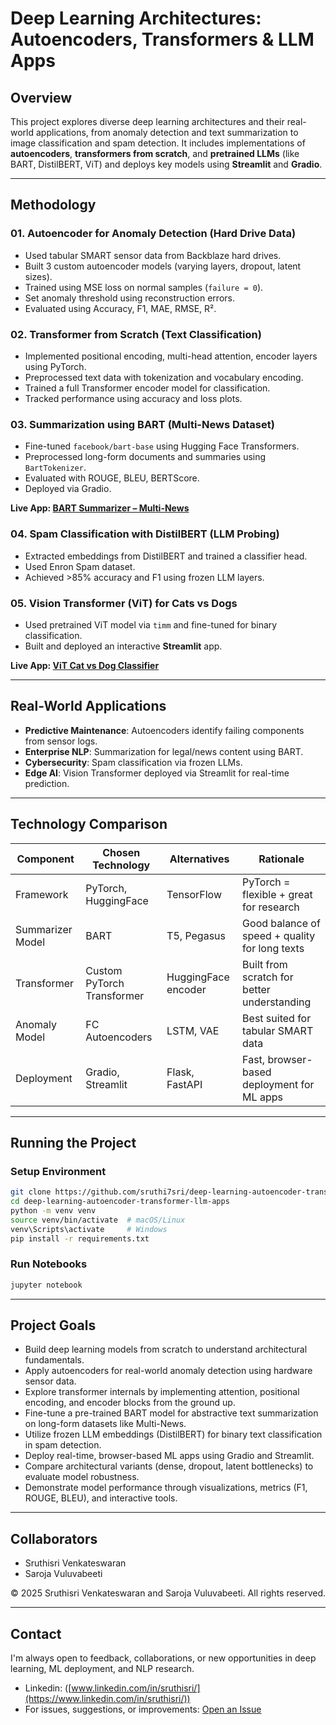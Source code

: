 # Deep Learning Architectures: Autoencoders, Transformers & LLM Apps

## Overview
This project explores diverse deep learning architectures and their real-world applications, from anomaly detection and text summarization to image classification and spam detection. It includes implementations of **autoencoders**, **transformers from scratch**, and **pretrained LLMs** (like BART, DistilBERT, ViT) and deploys key models using **Streamlit** and **Gradio**.

---

## Methodology

### 01. Autoencoder for Anomaly Detection (Hard Drive Data)
- Used tabular SMART sensor data from Backblaze hard drives.
- Built 3 custom autoencoder models (varying layers, dropout, latent sizes).
- Trained using MSE loss on normal samples (`failure = 0`).
- Set anomaly threshold using reconstruction errors.
- Evaluated using Accuracy, F1, MAE, RMSE, R².

### 02. Transformer from Scratch (Text Classification)
- Implemented positional encoding, multi-head attention, encoder layers using PyTorch.
- Preprocessed text data with tokenization and vocabulary encoding.
- Trained a full Transformer encoder model for classification.
- Tracked performance using accuracy and loss plots.

### 03. Summarization using BART (Multi-News Dataset)
- Fine-tuned `facebook/bart-base` using Hugging Face Transformers.
- Preprocessed long-form documents and summaries using `BartTokenizer`.
- Evaluated with ROUGE, BLEU, BERTScore.
- Deployed via Gradio.

**Live App: [BART Summarizer – Multi-News](https://huggingface.co/spaces/Sruthisri/bart-summarizer-multi-news)**

### 04. Spam Classification with DistilBERT (LLM Probing)
- Extracted embeddings from DistilBERT and trained a classifier head.
- Used Enron Spam dataset.
- Achieved >85% accuracy and F1 using frozen LLM layers.

### 05. Vision Transformer (ViT) for Cats vs Dogs
- Used pretrained ViT model via `timm` and fine-tuned for binary classification.
- Built and deployed an interactive **Streamlit** app.

**Live App: [ViT Cat vs Dog Classifier](https://vit-cat-dog-classifier-sv94-sarojavu.streamlit.app/)**

---

## Real-World Applications
- **Predictive Maintenance**: Autoencoders identify failing components from sensor logs.
- **Enterprise NLP**: Summarization for legal/news content using BART.
- **Cybersecurity**: Spam classification via frozen LLMs.
- **Edge AI**: Vision Transformer deployed via Streamlit for real-time prediction.

---

## Technology Comparison

| Component         | Chosen Technology           | Alternatives        | Rationale                                             |
|------------------|-----------------------------|---------------------|--------------------------------------------------------|
| Framework        | PyTorch, HuggingFace        | TensorFlow          | PyTorch = flexible + great for research               |
| Summarizer Model | BART                        | T5, Pegasus         | Good balance of speed + quality for long texts        |
| Transformer      | Custom PyTorch Transformer  | HuggingFace encoder | Built from scratch for better understanding           |
| Anomaly Model    | FC Autoencoders             | LSTM, VAE           | Best suited for tabular SMART data                    |
| Deployment       | Gradio, Streamlit           | Flask, FastAPI      | Fast, browser-based deployment for ML apps            |

---

## Running the Project
### Setup Environment
```bash
git clone https://github.com/sruthi7sri/deep-learning-autoencoder-transformer-llm-apps.git
cd deep-learning-autoencoder-transformer-llm-apps
python -m venv venv
source venv/bin/activate  # macOS/Linux
venv\Scripts\activate     # Windows
pip install -r requirements.txt
```

### Run Notebooks
```bash
jupyter notebook
```

---
## Project Goals

- Build deep learning models from scratch to understand architectural fundamentals.
- Apply autoencoders for real-world anomaly detection using hardware sensor data.
- Explore transformer internals by implementing attention, positional encoding, and encoder blocks from the ground up.
- Fine-tune a pre-trained BART model for abstractive text summarization on long-form datasets like Multi-News.
- Utilize frozen LLM embeddings (DistilBERT) for binary text classification in spam detection.
- Deploy real-time, browser-based ML apps using Gradio and Streamlit.
- Compare architectural variants (dense, dropout, latent bottlenecks) to evaluate model robustness.
- Demonstrate model performance through visualizations, metrics (F1, ROUGE, BLEU), and interactive tools.

---

## Collaborators

- Sruthisri Venkateswaran  
- Saroja Vuluvabeeti

© 2025 Sruthisri Venkateswaran and Saroja Vuluvabeeti. All rights reserved.

---

## Contact

I'm always open to feedback, collaborations, or new opportunities in deep learning, ML deployment, and NLP research.

- Linkedin: ([www.linkedin.com/in/sruthisri/](https://www.linkedin.com/in/sruthisri/))
- For issues, suggestions, or improvements: [Open an Issue](https://github.com/sruthi7sri/deep-learning-autoencoder-transformer-llm-apps/issues)
